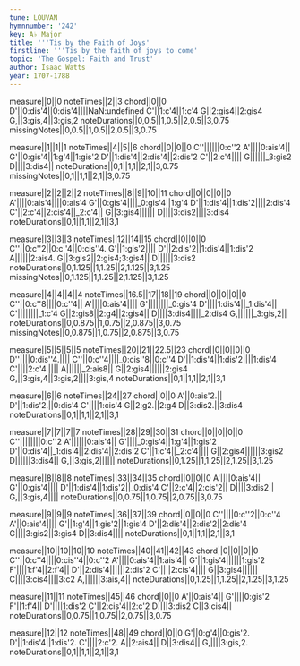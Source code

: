 ```yaml
---
tune: LOUVAN
hymnnumber: '242'
key: A♭ Major
title: '''Tis by the Faith of Joys'
firstline: '''Tis by the faith of joys to come'
topic: 'The Gospel: Faith and Trust'
author: Isaac Watts
year: 1707-1788
---
```

measure||0||0
noteTimes||2||3
chord||0||0
D'||0:dis'4||0:dis'4||||NaN:undefined
C'||1:c'4||1:c'4
G||2:gis4||2:gis4
G,||3:gis,4||3:gis,2
noteDurations||0,0.5||1,0.5||2,0.5||3,0.75
missingNotes||0,0.5||1,0.5||2,0.5||3,0.75

measure||1||1||1
noteTimes||4||5||6
chord||0||0||0
C''||||||0:c''2
A'||||0:ais'4||
G'||0:gis'4||1:g'4||1:gis'2
D'||1:dis'4||2:dis'4||2:dis'2
C'||2:c'4||||
G||||||_3:gis2
D||||3:dis4||
noteDurations||0,1||1,1||2,1||3,0.75
missingNotes||0,1||1,1||2,1||3,0.75

measure||2||2||2||2
noteTimes||8||9||10||11
chord||0||0||0||0
A'||||0:ais'4||||0:ais'4
G'||0:gis'4||||_0:gis'4||1:g'4
D'||1:dis'4||1:dis'2||||2:dis'4
C'||2:c'4||2:cis'4||_2:c'4||
G||3:gis4||||||
D||||3:dis2||||3:dis4
noteDurations||0,1||1,1||2,1||3,1

measure||3||3||3
noteTimes||12||14||15
chord||0||0||0
C''||0:c''2||0:c''4||0:cis''4.
G'||1:gis'2||||
D'||2:dis'2||1:dis'4||1:dis'2
A||||||2:ais4.
G||3:gis2||2:gis4;3:gis4||
D||||||3:dis2
noteDurations||0,1.125||1,1.25||2,1.125||3,1.25
missingNotes||0,1.125||1,1.25||2,1.125||3,1.25

measure||4||4||4||4
noteTimes||16.5||17||18||19
chord||0||0||0||0
C''||0:c''8||||0:c''4||
A'||||0:ais'4||||
G'||||||||_0:gis'4
D'||||1:dis'4||_1:dis'4||
C'||||||||_1:c'4
G||2:gis8||2:g4||2:gis4||
D||||3:dis4||||_2:dis4
G,||||||_3:gis,2||
noteDurations||0,0.875||1,0.75||2,0.875||3,0.75
missingNotes||0,0.875||1,0.75||2,0.875||3,0.75

measure||5||5||5||5
noteTimes||20||21||22.5||23
chord||0||0||0||0
D''||||0:dis''4.||||
C''||0:c''4||||_0:cis''8||0:c''4
D'||1:dis'4||1:dis'2||||1:dis'4
C'||||2:c'4.||||
A||||||_2:ais8||
G||2:gis4||||||2:gis4
G,||3:gis,4||3:gis,2||||3:gis,4
noteDurations||0,1||1,1||2,1||3,1

measure||6||6
noteTimes||24||27
chord||0||0
A'||0:ais'2.||
D'||1:dis'2.||0:dis'4
C'||||1:cis'4
G||2:g2.||2:g4
D||3:dis2.||3:dis4
noteDurations||0,1||1,1||2,1||3,1

measure||7||7||7||7
noteTimes||28||29||30||31
chord||0||0||0||0
C''||||||||0:c''2
A'||||||0:ais'4||
G'||||_0:gis'4||1:g'4||1:gis'2
D'||0:dis'4||_1:dis'4||2:dis'4||2:dis'2
C'||1:c'4||_2:c'4||||
G||2:gis4||||||3:gis2
D||||||3:dis4||
G,||3:gis,2||||||
noteDurations||0,1.25||1,1.25||2,1.25||3,1.25

measure||8||8||8
noteTimes||33||34||35
chord||0||0||0
A'||||0:ais'4||
G'||0:gis'4||||
D'||1:dis'4||1:dis'2||_0:dis'4
C'||2:c'4||2:cis'2||
D||||3:dis2||
G,||3:gis,4||||
noteDurations||0,0.75||1,0.75||2,0.75||3,0.75

measure||9||9||9
noteTimes||36||37||39
chord||0||0||0
C''||||0:c''2||0:c''4
A'||0:ais'4||||
G'||1:g'4||1:gis'2||1:gis'4
D'||2:dis'4||2:dis'2||2:dis'4
G||||3:gis2||3:gis4
D||3:dis4||||
noteDurations||0,1||1,1||2,1||3,1

measure||10||10||10||10
noteTimes||40||41||42||43
chord||0||0||0||0
C''||0:c''4||||0:cis''4||0:c''2
A'||||0:ais'4||1:ais'4||
G'||1:gis'4||||||1:gis'2
F'||||1:f'4||2:f'4||
D'||2:dis'4||||||2:dis'2
C'||||2:cis'4||||
G||3:gis4||||||
C||||3:cis4||||3:c2
A,||||||3:ais,4||
noteDurations||0,1.25||1,1.25||2,1.25||3,1.25

measure||11||11
noteTimes||45||46
chord||0||0
A'||0:ais'4||
G'||||0:gis'2
F'||1:f'4||
D'||||1:dis'2
C'||2:cis'4||2:c'2
D||||3:dis2
C||3:cis4||
noteDurations||0,0.75||1,0.75||2,0.75||3,0.75

measure||12||12
noteTimes||48||49
chord||0||0
G'||0:g'4||0:gis'2.
D'||1:dis'4||1:dis'2.
C'||||2:c'2.
A||2:ais4||
D||3:dis4||
G,||||3:gis,2.
noteDurations||0,1||1,1||2,1||3,1

